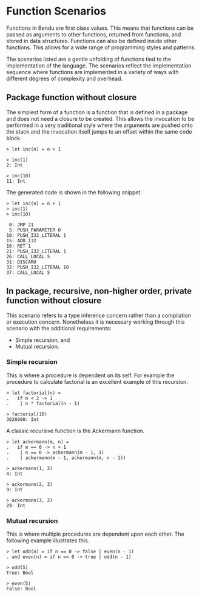 # Function Scenarios

Functions in Bendu are first class values. This means that functions can be
passed as arguments to other functions, returned from functions, and stored in
data structures. Functions can also be defined inside other functions. This
allows for a wide range of programming styles and patterns.

The scenarios listed are a gentle unfolding of functions tied to the
implementation of the language. The scenarios reflect the implementation
sequence where functions are implemented in a variety of ways with different
degrees of complexity and overhead.

## Package function without closure

The simplest form of a function is a function that is defined in a package and
does not need a closure to be created. This allows the invocation to be
performed in a very traditional style where the arguments are pushed onto the
stack and the invocation itself jumps to an offset within the same code block.

```bendu-repl
> let inc(n) = n + 1

> inc(1)
2: Int

> inc(10)
11: Int
```

The generated code is shown in the following snippet.

```bendu-dis
> let inc(n) = n + 1
> inc(1)
> inc(10)

 0: JMP 21
 5: PUSH_PARAMETER 0
10: PUSH_I32_LITERAL 1
15: ADD_I32
16: RET 1
21: PUSH_I32_LITERAL 1
26: CALL_LOCAL 5
31: DISCARD
32: PUSH_I32_LITERAL 10
37: CALL_LOCAL 5
```

## In package, recursive, non-higher order, private function without closure

This scenario refers to a type inference concern rather than a compilation or
execution concern. Nonetheless it is necessary working through this scenario
with the additional requirements:

- Simple recursion, and
- Mutual recursion.

### Simple recursion

This is where a procedure is dependent on its self. For example the procedure to
calculate factorial is an excellent example of this recursion.

```bendu-repl
> let factorial(n) =
.   if n < 2 -> 1
.    | n * factorial(n - 1)

> factorial(10)
3628800: Int
```

A classic recursive function is the Ackermann function.

```bendu-repl
> let ackermann(m, n) = 
.   if m == 0 -> n + 1 
.    | n == 0 -> ackermann(m - 1, 1) 
.    | ackermann(m - 1, ackermann(m, n - 1))

> ackermann(1, 2)
4: Int

> ackermann(2, 3)
9: Int

> ackermann(3, 2)
29: Int
```

### Mutual recursion

This is where multiple procedures are dependent upon each other. The following
example illustrates this.

```-bendu-repl
> let odd(n) = if n == 0 -> false | even(n - 1)
. and even(n) = if n == 0 -> true | odd(n - 1)

> odd(5)
True: Bool

> even(5)
False: Bool
```
